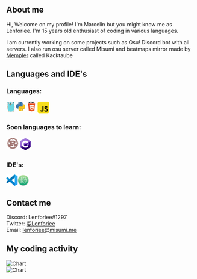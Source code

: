 ## About me
Hi, Welcome on my profile!
I'm Marcelin but you might know me as Lenforiee.
I'm 15 years old enthusiast of coding in various languages.


I am currently working on some projects such as Osu! Discord bot with all servers. I also run osu server called Misumi and beatmaps mirror made by [Mempler](https://github.com/Mempler) called Kacktaube
## Languages and IDE's

### Languages:

<img style="padding: 1.5px" align="left" alt="Go" width="20px" src="https://raw.githubusercontent.com/Mempler/Mempler/master/assets//go.svg"/>
<img style="padding: 1.5px" align="left" alt="Python 3" width="26px" src="https://raw.githubusercontent.com/Mempler/Mempler/master/assets//py.svg"/>
<img style="padding: 1.5px" align="left" alt="HTML5" width="26px" src="https://raw.githubusercontent.com/Mempler/Mempler/master/assets//html5.svg"/>
<img style="padding: 1.5px" alt="Javascript" width="31px" src="https://raw.githubusercontent.com/Mempler/Mempler/master/assets//javascript.svg"/>


### Soon languages to learn:

<img style="padding: 1.5px" align="left" alt="Rust" width="30px" src="https://raw.githubusercontent.com/Mempler/Mempler/master/assets//rust.svg"/>
<img style="padding: 1.5px" alt="CSharp" width="31px" src="https://raw.githubusercontent.com/Mempler/Mempler/master/assets//csharp.svg"/>


### IDE's:

<img align="left" alt="VSCode" width="30px" src="https://raw.githubusercontent.com/Mempler/Mempler/master/assets//visual-studio-code.svg"/>
<img alt="Atom" width="30px" src="https://raw.githubusercontent.com/Lenforiee/lenforiee/main/assets//atom.svg"/>

## Contact me
Discord: Lenforiee#1297 \
Twitter: [@Lenforiee](https://twitter.com/Lenforiee) \
Email:   [lenforiee@misumi.me](mailto:lenforiee@misumi.me)

## My coding activity

<img align="left" alt="Chart" width="300px" src="https://wakatime.com/share/@849115ce-e71d-414d-887d-aeaef18f6ade/0180cf3f-eac6-444e-a748-e7c815c08b12.svg"/>
<img align="left" alt="Chart" width="300px" src="https://wakatime.com/share/@849115ce-e71d-414d-887d-aeaef18f6ade/7313e3f1-9985-4932-86c4-05265ce3b80c.svg"/>
